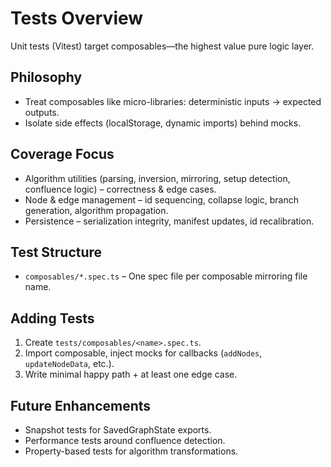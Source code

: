 # Tests Overview

Unit tests (Vitest) target composables—the highest value pure logic layer.

## Philosophy
* Treat composables like micro-libraries: deterministic inputs → expected outputs.
* Isolate side effects (localStorage, dynamic imports) behind mocks.

## Coverage Focus
* Algorithm utilities (parsing, inversion, mirroring, setup detection, confluence logic) – correctness & edge cases.
* Node & edge management – id sequencing, collapse logic, branch generation, algorithm propagation.
* Persistence – serialization integrity, manifest updates, id recalibration.

## Test Structure
* `composables/*.spec.ts` – One spec file per composable mirroring file name.

## Adding Tests
1. Create `tests/composables/<name>.spec.ts`.
2. Import composable, inject mocks for callbacks (`addNodes`, `updateNodeData`, etc.).
3. Write minimal happy path + at least one edge case.

## Future Enhancements
* Snapshot tests for SavedGraphState exports.
* Performance tests around confluence detection.
* Property-based tests for algorithm transformations.
